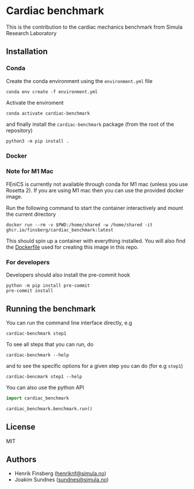# Cardiac benchmark

This is the contribution to the cardiac mechanics benchmark from Simula Research Laboratory

## Installation

### Conda

Create the conda environment using the `environment.yml` file
```
conda env create -f environment.yml
```
Activate the enviroment
```
conda activate cardiac-benchmark
```
and finally install the `cardiac-benchmark` package (from the root of the repository)
```
python3 -m pip install .
```

### Docker

### Note for M1 Mac
FEniCS is currently not available through conda for M1 mac (unless you use Rosetta 2). If you are using M1 mac then you can use the provided docker image.

Run the following command to start the container interactively and mount the current directory
```
docker run --rm -v $PWD:/home/shared -w /home/shared -it ghcr.io/finsberg/cardiac_benchmark:latest
```
This should spin up a container with everything installed. You will also find the [Dockerfile](docker/Dockerfile) used for creating this image in this repo.


### For developers

Developers should also install the pre-commit hook

```
python -m pip install pre-commit
pre-commit install
```

## Running the benchmark

You can run the command line interface directly, e.g
```
cardiac-benchmark step1
```
To see all steps that you can run, do
```
cardiac-benchmark --help
```
and to see the specific options for a given step you can do (for e.g `step1`)
```
cardiac-bencmark step1 --help
```

You can also use the python API
```python
import cardiac_benchmark

cardiac_benchmark.benchmark.run()
```

## License

MIT

## Authors

- Henrik Finsberg (henriknf@simula.no)
- Joakim Sundnes (sundnes@simula.no)
